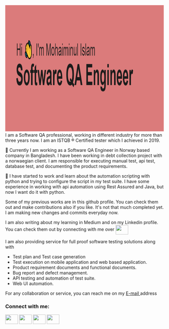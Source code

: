 
<!--
**mohaiminul-shovon/mohaiminul-shovon** is a ✨ _special_ ✨ repository because its `README.md` (this file) appears on your GitHub profile.

Here are some ideas to get you started:

- 🔭 I’m currently working on ...
- 🌱 I’m currently learning ...
- 👯 I’m looking to collaborate on ...
- 🤔 I’m looking for help with ...
- 💬 Ask me about ...
- 📫 How to reach me: ...
- 😄 Pronouns: ...
- ⚡ Fun fact: ...
-->
<img src="header.png" width=1000 height=400/>
I am a Software QA professional, working in different industry for more than three years now. I am an ISTQB ® Certified tester which I achieved in 2019. 

🔭 Currently I am working as a Software QA Engineer in Norway based company in Bangladesh. I have been working in debt collection project with a norwaegian client. I am responsible for executing manual test, api test, database test, and documenting the product requirements. 

🌱 I have started to work and learn about the automation scripting with python and trying to configure the script in my test suite. I have some experience in working with api automation using Rest Assured and Java, but now I want do it with python.

Some of my previous works are in this github profile. You can check them out and make contributions also if you like. It's not that much completed yet. I am making new changes and commits everyday now. 

I am also writing about my learning in Medium and on my Linkedin profile. You can check them out by connecting with me over <a href="https://www.linkedin.com/in/m-mohaiminul-islam-7a9ab8125/" target="blank"><img align="center" src="https://cdn.jsdelivr.net/npm/simple-icons@3.0.1/icons/linkedin.svg" alt="" height="30" width="40" /></a>

I am also providing service for full proof software testing solutions along with 
- Test plan and Test case generation
- Test execution on mobile application and web based application.
- Product requirement documents and functional documents.
- Bug report and defect management.
- API testing and automation of test suite.
- Web UI automation.

For any collaboration or service, you can reach me on my <a href = "mi.shovon23@gmail.com"> E-mail </a> address

<h3 align="left">Connect with me:</h3>
<p align="left">
<a href="https://twitter.com/MohaiminulShov2" target="blank"><img align="center" src="https://cdn.jsdelivr.net/npm/simple-icons@3.0.1/icons/twitter.svg" alt="" height="30" width="40" /></a>
<a href="https://www.linkedin.com/in/m-mohaiminul-islam-7a9ab8125/" target="blank"><img align="center" src="https://cdn.jsdelivr.net/npm/simple-icons@3.0.1/icons/linkedin.svg" alt="" height="30" width="40" /></a>
<a href="https://medium.com/@mi.shovon23" target="blank"><img align="center" src="https://cdn.jsdelivr.net/npm/simple-icons@3.0.1/icons/medium.svg" alt="" height="30" width="40" /></a>
<a href="https://www.upwork.com/freelancers/~0154880c350d3c4459" target="blank"><img align="center" src="https://cdn.jsdelivr.net/npm/simple-icons@3.0.1/icons/upwork.svg" alt="" height="30" width="40" /></a>
</p>
